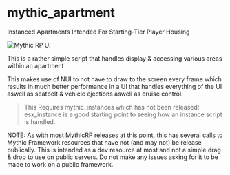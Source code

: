 # mythic_apartment
Instanced Apartments Intended For Starting-Tier Player Housing

![Mythic RP UI](https://i.imgur.com/WewLAnn.png)

This is a rather simple script that handles display & accessing various areas within an apartment

This makes use of NUI to not have to draw to the screen every frame which results in much better performance in a UI that handles everything of the UI aswell as seatbelt & vehicle ejections aswell as cruise control.

> This Requires mythic_instances which has not been released! esx_instance is a good starting point to seeing how an instance script is handled.

NOTE: As with most MythicRP releases at this point, this has several calls to Mythic Framework resources that have not (and may not) be release publically. This is intended as a dev resource at most and not a simple drag & drop to use on public servers. Do not make any issues asking for it to be made to work on a public framework.

